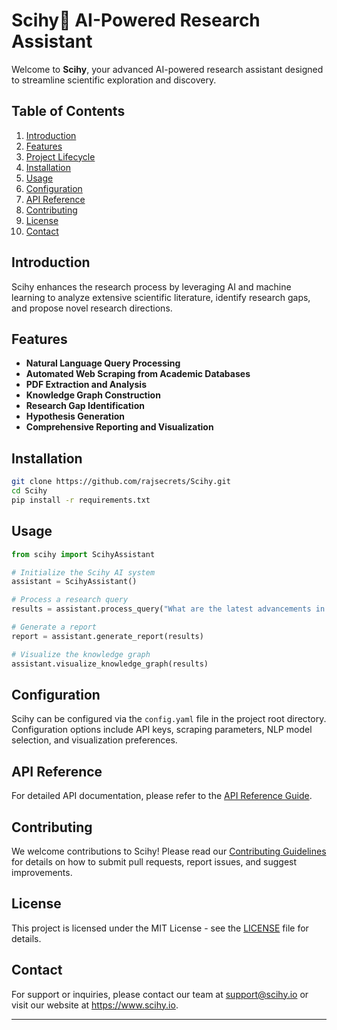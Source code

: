 # Scihy👋 AI-Powered Research Assistant

Welcome to **Scihy**, your advanced AI-powered research assistant designed to streamline scientific exploration and discovery.

## Table of Contents
1. [Introduction](#introduction)
2. [Features](#features)
3. [Project Lifecycle](project_lifecycle.md)
4. [Installation](#installation)
5. [Usage](#usage)
6. [Configuration](#configuration)
7. [API Reference](#api-reference)
8. [Contributing](#contributing)
9. [License](#license)
10. [Contact](#contact)

## Introduction

Scihy enhances the research process by leveraging AI and machine learning to analyze extensive scientific literature, identify research gaps, and propose novel research directions.

## Features

- **Natural Language Query Processing**
- **Automated Web Scraping from Academic Databases**
- **PDF Extraction and Analysis**
- **Knowledge Graph Construction**
- **Research Gap Identification**
- **Hypothesis Generation**
- **Comprehensive Reporting and Visualization**





## Installation

```bash
git clone https://github.com/rajsecrets/Scihy.git
cd Scihy
pip install -r requirements.txt
```

## Usage

```python
from scihy import ScihyAssistant

# Initialize the Scihy AI system
assistant = ScihyAssistant()

# Process a research query
results = assistant.process_query("What are the latest advancements in quantum computing?")

# Generate a report
report = assistant.generate_report(results)

# Visualize the knowledge graph
assistant.visualize_knowledge_graph(results)
```

## Configuration

Scihy can be configured via the `config.yaml` file in the project root directory. Configuration options include API keys, scraping parameters, NLP model selection, and visualization preferences.

## API Reference

For detailed API documentation, please refer to the [API Reference Guide](https://scihy.docs.com/api).

## Contributing

We welcome contributions to Scihy! Please read our [Contributing Guidelines](CONTRIBUTING.md) for details on how to submit pull requests, report issues, and suggest improvements.

## License

This project is licensed under the MIT License - see the [LICENSE](LICENSE) file for details.

## Contact

For support or inquiries, please contact our team at support@scihy.io or visit our website at https://www.scihy.io.

---
